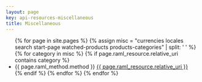 ```yaml
---
layout: page
key: api-resources-miscellaneous
title: Miscellaneous
---
```

<ul id="resource-list">
  {% for page in site.pages %}
  {% assign misc = "currencies locales search start-page watched-products products-categories" | split: ' ' %}
    {% for category in misc %}
      {% if page.raml_resource.relative_uri contains category %}
        <li class="resource-entry">
          <span class="http-method http-method-{{ page.raml_method.method | downcase }}">{{ page.raml_method.method }}</span>
          <a href="{{ page.url | prepend: site.baseurl }}">{{ page.raml_resource.relative_uri }}</a>
        </li>
      {% endif %}
    {% endfor %}
  {% endfor %}
</ul>
